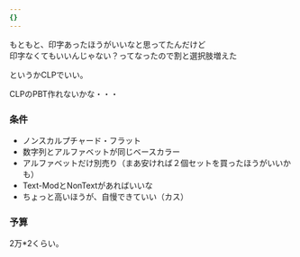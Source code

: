 ```yaml
---
{}
---
```

  

もともと、印字あったほうがいいなと思ってたんだけど  
印字なくてもいいんじゃない？ってなったので割と選択肢増えた  

というかCLPでいい。

CLPのPBT作れないかな・・・

  

### 条件

- ノンスカルプチャード・フラット
- 数字列とアルファベットが同じベースカラー
- アルファベットだけ別売り（まあ安ければ２個セットを買ったほうがいいかも）
- Text-ModとNonTextがあればいいな
- ちょっと高いほうが、自慢できていい（カス）

  

### 予算

2万*2くらい。
